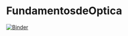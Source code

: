 # FundamentosdeOptica
[![Binder](https://mybinder.org/badge_logo.svg)](https://mybinder.org/v2/gh/oeolartep/FundamentosdeOptica/HEAD/interference_chap_3.ipynb)
